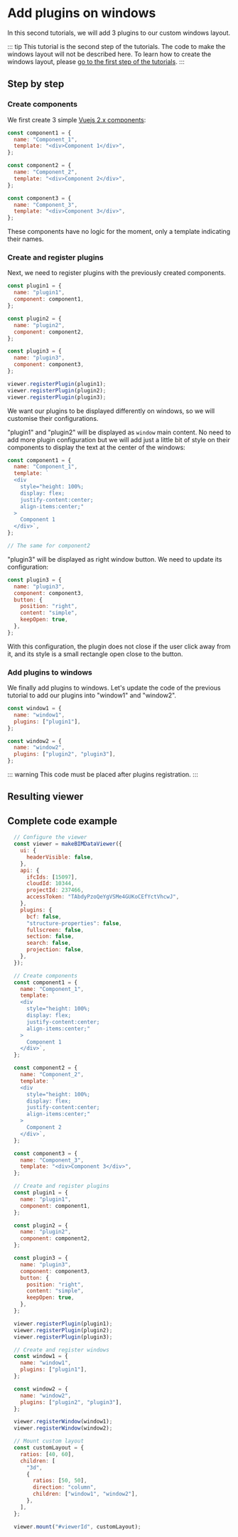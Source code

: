 # Add plugins on windows

In this second tutorials, we will add 3 plugins to our custom windows layout.

::: tip
This tutorial is the second step of the tutorials. The code to make the windows layout will not be described here. To learn how to create the windows layout, please [go to the first step of the tutorials](/viewer/tutorials/make_your_own_window_layout.html).
:::

## Step by step

### Create components

We first create 3 simple [Vuejs 2.x components](https://vuejs.org/v2/guide/components.html):

```javascript
const component1 = {
  name: "Component_1",
  template: "<div>Component 1</div>",
};

const component2 = {
  name: "Component_2",
  template: "<div>Component 2</div>",
};

const component3 = {
  name: "Component_3",
  template: "<div>Component 3</div>",
};
```

These components have no logic for the moment, only a template indicating their names.

### Create and register plugins

Next, we need to register plugins with the previously created components.

```javascript
const plugin1 = {
  name: "plugin1",
  component: component1,
};

const plugin2 = {
  name: "plugin2",
  component: component2,
};

const plugin3 = {
  name: "plugin3",
  component: component3,
};

viewer.registerPlugin(plugin1);
viewer.registerPlugin(plugin2);
viewer.registerPlugin(plugin3);
```

We want our plugins to be displayed differently on windows, so we will customise their configurations.

"plugin1" and "plugin2" will be displayed as `window` main content. No need to add more plugin configuration but we will add just a little bit of style on their components to display the text at the center of the windows:

```javascript
const component1 = {
  name: "Component_1",
  template: `
  <div
    style="height: 100%;
    display: flex;
    justify-content:center;
    align-items:center;"
  >
    Component 1
  </div>`,
};

// The same for component2
```

"plugin3" will be displayed as right window button. We need to update its configuration:

```javascript
const plugin3 = {
  name: "plugin3",
  component: component3,
  button: {
    position: "right",
    content: "simple",
    keepOpen: true,
  },
};
```

With this configuration, the plugin does not close if the user click away from it, and its style is a small rectangle open close to the button.

### Add plugins to windows

We finally add plugins to windows. Let's update the code of the previous tutorial to add our plugins into "window1" and "window2".

```javascript
const window1 = {
  name: "window1",
  plugins: ["plugin1"],
};

const window2 = {
  name: "window2",
  plugins: ["plugin2", "plugin3"],
};
```

::: warning
This code must be placed after plugins registration.
:::

## Resulting viewer

<ClientOnly>
  <BIMDataViewer config="pluginUi"/>
</ClientOnly>

## Complete code example

```javascript
  // Configure the viewer
  const viewer = makeBIMDataViewer({
    ui: {
      headerVisible: false,
    },
    api: {
      ifcIds: [15097],
      cloudId: 10344,
      projectId: 237466,
      accessToken: "TAbdyPzoQeYgVSMe4GUKoCEfYctVhcwJ",
    },
    plugins: {
      bcf: false,
      "structure-properties": false,
      fullscreen: false,
      section: false,
      search: false,
      projection: false,
    },
  });

  // Create components
  const component1 = {
    name: "Component_1",
    template: `
    <div
      style="height: 100%;
      display: flex;
      justify-content:center;
      align-items:center;"
    >
      Component 1
    </div>`,
  };

  const component2 = {
    name: "Component_2",
    template: `
    <div
      style="height: 100%;
      display: flex;
      justify-content:center;
      align-items:center;"
    >
      Component 2
    </div>`,
  };

  const component3 = {
    name: "Component_3",
    template: "<div>Component 3</div>",
  };

  // Create and register plugins
  const plugin1 = {
    name: "plugin1",
    component: component1,
  };

  const plugin2 = {
    name: "plugin2",
    component: component2,
  };

  const plugin3 = {
    name: "plugin3",
    component: component3,
    button: {
      position: "right",
      content: "simple",
      keepOpen: true,
    },
  };

  viewer.registerPlugin(plugin1);
  viewer.registerPlugin(plugin2);
  viewer.registerPlugin(plugin3);

  // Create and register windows
  const window1 = {
    name: "window1",
    plugins: ["plugin1"],
  };

  const window2 = {
    name: "window2",
    plugins: ["plugin2", "plugin3"],
  };

  viewer.registerWindow(window1);
  viewer.registerWindow(window2);

  // Mount custom layout
  const customLayout = {
    ratios: [40, 60],
    children: [
      "3d",
      {
        ratios: [50, 50],
        direction: "column",
        children: ["window1", "window2"],
      },
    ],
  };

  viewer.mount("#viewerId", customLayout);
```
